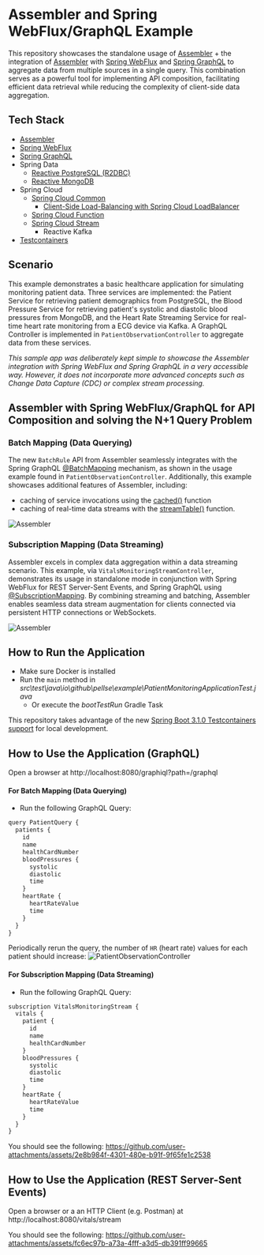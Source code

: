 # Assembler and Spring WebFlux/GraphQL Example

This repository showcases the standalone usage of [Assembler](https://github.com/pellse/assembler) + the integration of [Assembler](https://github.com/pellse/assembler) with [Spring WebFlux](https://docs.spring.io/spring-framework/reference/web-reactive.html) and [Spring GraphQL](https://spring.io/projects/spring-graphql) to aggregate data from multiple sources in a single query. This combination serves as a powerful tool for implementing API composition, facilitating efficient data retrieval while reducing the complexity of client-side data aggregation.

## Tech Stack
- [Assembler](https://github.com/pellse/assembler)
- [Spring WebFlux](https://docs.spring.io/spring-framework/reference/web-reactive.html)
- [Spring GraphQL](https://spring.io/projects/spring-graphql)
- Spring Data
  - [Reactive PostgreSQL (R2DBC)](https://spring.io/projects/spring-data-r2dbc)
  - [Reactive MongoDB](https://spring.io/projects/spring-data-r2dbc)
- Spring Cloud
  - [Spring Cloud Common](https://spring.io/projects/spring-cloud-commons)
    - [Client-Side Load-Balancing with Spring Cloud LoadBalancer](https://spring.io/guides/gs/spring-cloud-loadbalancer)
  - [Spring Cloud Function](https://spring.io/projects/spring-cloud-function)
  - [Spring Cloud Stream](https://spring.io/projects/spring-cloud-stream)
    - Reactive Kafka
- [Testcontainers](https://www.testcontainers.org/)

## Scenario
This example demonstrates a basic healthcare application for simulating monitoring patient data. Three services are implemented: the Patient Service for retrieving patient demographics from PostgreSQL, the Blood Pressure Service for retrieving patient's systolic and diastolic blood pressures from MongoDB, and the Heart Rate Streaming Service for real-time heart rate monitoring from a ECG device via Kafka. A GraphQL Controller is implemented in `PatientObservationController` to aggregate data from these services.

*This sample app was deliberately kept simple to showcase the Assembler integration with Spring WebFlux and Spring GraphQL in a very accessible way. However, it does not incorporate more advanced concepts such as Change Data Capture (CDC) or complex stream processing.*

## Assembler with Spring WebFlux/GraphQL for API Composition and solving the N+1 Query Problem

### Batch Mapping (Data Querying)
The new `BatchRule` API from Assembler seamlessly integrates with the Spring GraphQL [@BatchMapping](https://docs.spring.io/spring-graphql/docs/current/reference/html/#controllers.batch-mapping) mechanism, as shown in the usage example found in `PatientObservationController`. Additionally, this example showcases additional features of Assembler, including:
- caching of service invocations using the [cached()](https://github.com/pellse/assembler#reactive-caching) function
- caching of real-time data streams with the [streamTable()](https://github.com/pellse/assembler#stream-table) function.

![Assembler](./images/PatientObserverGraphQLController.png)

### Subscription Mapping (Data Streaming)
Assembler excels in complex data aggregation within a data streaming scenario. This example, via `VitalsMonitoringStreamController`, demonstrates its usage in standalone mode in conjunction with Spring WebFlux for REST Server-Sent Events, and Spring GraphQL using [@SubscriptionMapping](https://docs.spring.io/spring-graphql/docs/current/reference/html/#controllers.schema-mapping). By combining streaming and batching, Assembler enables seamless data stream augmentation for clients connected via persistent HTTP connections or WebSockets.

![Assembler](./images/SpO2MonitorGraphQLController.png)

## How to Run the Application
- Make sure Docker is installed
- Run the `main` method in *src\test\java\io\github\pellse\example\PatientMonitoringApplicationTest.java*
  - Or execute the *bootTestRun* Gradle Task

This repository takes advantage of the new [Spring Boot 3.1.0 Testcontainers support](https://www.atomicjar.com/2023/05/spring-boot-3-1-0-testcontainers-for-testing-and-local-development/) for local development.

## How to Use the Application (GraphQL)
Open a browser at http://localhost:8080/graphiql?path=/graphql

#### For Batch Mapping (Data Querying)
- Run the following GraphQL Query:
```js
query PatientQuery {
  patients {
    id
    name
    healthCardNumber
    bloodPressures {
      systolic
      diastolic
      time
    }
    heartRate {
      heartRateValue
      time
    }
  }
}
```
Periodically rerun the query, the number of `HR` (heart rate) values for each patient should increase:
![PatientObservationController](https://github.com/pellse/assembler-example/assets/23351878/43051d61-76e8-4c5a-9209-f629c8955cb2)

#### For Subscription Mapping (Data Streaming)
- Run the following GraphQL Query:
```js
subscription VitalsMonitoringStream {
  vitals {
    patient {
      id
      name
      healthCardNumber
    }
    bloodPressures {
      systolic
      diastolic
      time
    }
    heartRate {
      heartRateValue
      time
    }
  }
}
```
You should see the following:
https://github.com/user-attachments/assets/2e8b984f-4301-480e-b91f-9f65fe1c2538

## How to Use the Application (REST Server-Sent Events)
Open a browser or a an HTTP Client (e.g. Postman) at http://localhost:8080/vitals/stream

You should see the following:
https://github.com/user-attachments/assets/fc6ec97b-a73a-4fff-a3d5-db391ff99665
